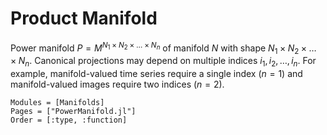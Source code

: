 # Product Manifold

Power manifold $P = M^{N_1 \times N_2 \times \dots \times N_n}$ of manifold $N$ with shape $N_1 \times N_2 \times \dots \times N_n$. Canonical projections may depend on multiple indices $i_1, i_2, \dots, i_n$. For example, manifold-valued time series require a single index ($n=1$) and manifold-valued images require two indices ($n=2$).

```@autodocs
Modules = [Manifolds]
Pages = ["PowerManifold.jl"]
Order = [:type, :function]
```
